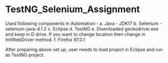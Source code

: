 # TestNG_Selenium_Assignment
Used following components in Automation:-
a. Java - JDK17
b. Selenium - selenium-java-4.1.2
c. Eclipse
d. TestNG 
e. Downloaded geckodriver.exe and keep in D drive. If you want to change location then change in InitWebDriver method.
f. Firefox 97.0.1

After preparing above set up, user needs to load project in Eclipse and run as TestNG project.


